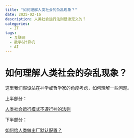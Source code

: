 ```yaml
---
title: "如何理解人类社会的杂乱现象？"
date: 2025-02-16
description: 人类社会运行法则是谁定义的？
categories:
  - IT
tags:
  - 互联网
  - 数学&计算机
  - AI
---
```



# 如何理解人类社会的杂乱现象？


这里我们假设站在神学或哲学家的角度考虑，如何理解一些问题。


上半部分：

[人类社会运行模式不遵行神的法则](The-operating-model-of-human-society-doesn't-follow-God’s-laws.md "mention")

下半部分：

[如何给人类做出厂默认配置？ ](How-to-make-factory-default-configuration-for-humans?.md "mention")